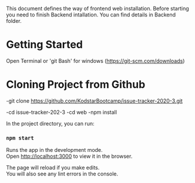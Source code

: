 This document defines the way of frontend web installation. Before starting you need to finish Backend intallation. You can find details in Backend folder.

# Getting Started 
Open Terminal or 'git Bash' for windows (https://git-scm.com/downloads)


# Cloning Project from Github

-git clone https://github.com/KodstarBootcamp/issue-tracker-2020-3.git

-cd issue-tracker-202-3
-cd web
-npm install

In the project directory, you can run:

### `npm start`

Runs the app in the development mode.\
Open [http://localhost:3000](http://localhost:3000) to view it in the browser.

The page will reload if you make edits.\
You will also see any lint errors in the console.




 